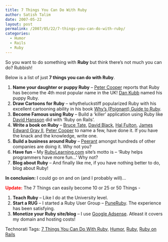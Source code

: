 ```yaml
---
title: 7 Things You Can Do With Ruby
author: Satish Talim
date: 2007-05-22
layout: post
permalink: /2007/05/22/7-things-you-can-do-with-ruby/
categories:
  - Humor
  - Rails
  - Ruby
---
```

<div>
  <p>
    So you want to do something with <strong>Ruby</strong> but think there&#8217;s not much you can do? Rubbish!
  </p>
  
  <p>
    Below is a list of just <strong>7 things you can do with Ruby</strong>.
  </p>
  
  <ol>
    <li>
      <strong>Name your daughter or puppy Ruby</strong> &#8211; <a href="http://www.rubyinside.com/ruby-becomes-4th-most-popular-girls-name-in-the-uk-341.html#comments" >Peter Cooper</a> reports that Ruby has become the 4th most popular name in the UK! <a href="http://autopilotmarketing.com/" >Dan Kubb</a> named his puppy Ruby.
    </li>
    <li>
      <strong>Draw Cartoons for Ruby</strong> &#8211; whytheluckstiff popularized Ruby with his excellent cartooning ability in his book <a href="http://poignantguide.net/ruby/" >Why&#8217;s (Poignant) Guide to Ruby</a>.
    </li>
    <li>
      <strong>Become Famous using Ruby</strong> &#8211; Build a &#8216;killer&#8217; application using Ruby like <a href="http://www.indicthreads.com/interviews/390/ruby_on_rails_java_web_application.html" >David Hansson</a> did with &#8216;Ruby on Rails&#8217;.
    </li>
    <li>
      <strong>Write a book on Ruby</strong> &#8211; <a href="http://www.oreilly.com/catalog/0976694093/index.html" >Bruce Tate</a>, <a href="http://www.manning.com/black/" >David Black</a>, <a href="http://www.samspublishing.com/bookstore/product.asp?isbn=0672328844&#038;rl=1" >Hal Fulton</a>, <a href="http://www.pragmaticprogrammer.com/titles/fr_quiz/index.html" >James Edward Gray II</a>, <a href="http://www.apress.com/book/bookDisplay.html?bID=10244" >Peter Cooper</a> to name a few, have done it. If you have the knack and the knowledge, write one.
    </li>
    <li>
      <strong>Build a business around Ruby</strong> &#8211; <a href="http://peerant.com/technology/index.php?Itemid=3" >Peerant</a> amongst hundreds of other companies are doing it. Why not you?
    </li>
    <li>
      <strong>Have fun</strong> &#8211; My <a href="http://rubylearning.com/" >RubyLearning.com</a> site&#8217;s motto is &#8211; &#8216;Ruby helps programmers have more fun&#8230;&#8217; Why not?
    </li>
    <li>
      <strong>Blog about Ruby</strong> &#8211; And finally like me, if you have nothing better to do, blog about Ruby!
    </li>
  </ol>
  
  <p>
    <strong>In conclusion:</strong> I could go on and on (and I probably will)&#8230;
  </p>
  
  <p>
    <strong><span style="color:red;">Update:</span></strong> The 7 Things can easily become 10 or 25 or 50 Things -
  </p>
  
  <ol>
    <li>
      <strong>Teach Ruby</strong> &#8211; Like I do at the University level.
    </li>
    <li>
      <strong>Start a RUG</strong> &#8211; I started a Ruby User Group &#8211; <a href="http://tech.groups.yahoo.com/group/puneruby/" >PuneRuby</a>. The experience has been satisfying.
    </li>
    <li>
      <strong>Monetize your Ruby site/blog</strong> &#8211; I use <a href="http://www.google.com/ads/" >Google Adsense</a>. Atleast it covers my domain and hosting costs!
    </li>
  </ol>
</div>

<div>
  <a href="http://technorati.com/tag/Instant+Rails" rel="tag"></a><a href="http://technorati.com/tag/Quick+Ruby" rel="tag"></a><a href="http://technorati.com/tag/Instant+Rails" rel="tag"></a><a href="http://technorati.com/tag/Pune+Ruby" rel="tag"></a><a href="http://technorati.com/tag/Quick+Ruby+Guide" rel="tag"></a><a href="http://technorati.com/tag/Programming+Languages" rel="tag"></a><a href="http://technorati.com/tag/Blogs" rel="tag"></a><a href="http://technorati.com/tag/Ruby+on+Rails" rel="tag"></a><a href="http://technorati.com/tag/Ruby" rel="tag"></a><a href="http://technorati.com/tag/PuneRuby" rel="tag"></a><a href="http://technorati.com/tag/QuickRuby" rel="tag"></a><a href="http://technorati.com/tag/PuneBloggers" rel="tag"></a><a href="http://technorati.com/tag/PuneBlogs" rel="tag"></a><a href="http://technorati.com/tag/Blogosphere" rel="tag"></a><a href="http://technorati.com/tag/Digg" rel="tag"></a><a href="http://technorati.com/tag/Media" rel="tag"></a><a href="http://technorati.com/tag/Tip" rel="tag"></a><a href="http://technorati.com/tag/RSS" rel="tag"></a><a href="http://technorati.com/tag/Marketing" rel="tag"></a><a href="http://technorati.com/tag/News" rel="tag"></a><a href="http://technorati.com/tag/IndianGuru" rel="tag"></a><a href="http://technorati.com/tag/Blogging" rel="tag"></a><a href="http://technorati.com/tag/Internet" rel="tag"></a><a href="http://technorati.com/tag/Blog" rel="tag"></a><a href="http://technorati.com/tag/Technical+Support" rel="tag"></a><a href="http://technorati.com/tag/Free+Software" rel="tag"></a><a href="http://technorati.com/tag/Help" rel="tag"></a><a href="http://technorati.com/tag/Pune" rel="tag"></a><a href="http://technorati.com/tag/SatishTalim" rel="tag"></a><a href="http://technorati.com/tag/Satish+Talim" rel="tag"></a><a href="http://technorati.com/tag/Weblog" rel="tag"></a><a href="http://technorati.com/tag/Weblogs" rel="tag"></a><a href="http://technorati.com/tag/Training" rel="tag"></a><a href="http://technorati.com/tag/Free+Training" rel="tag"></a><a href="http://technorati.com/tag/Tutorial" rel="tag"></a><a href="http://technorati.com/tag/Education" rel="tag"></a><a href="http://technorati.com/tag/Teacher" rel="tag"></a><a href="http://technorati.com/tag/Learning+Ruby" rel="tag"></a>
</div>

Technorati Tags: <a href="http://technorati.com/tag/7+Things+You+Can+Do+With+Ruby" rel="tag">7 Things You Can Do With Ruby</a>, <a href="http://technorati.com/tag/Humor" rel="tag">Humor</a>, <a href="http://technorati.com/tag/Ruby" rel="tag">Ruby</a>, <a href="http://technorati.com/tag/Ruby+on+Rails" rel="tag">Ruby on Rails</a>
